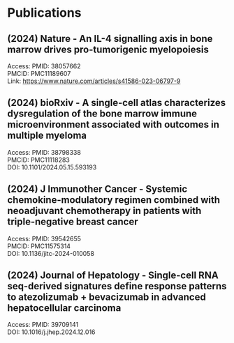 # Publications

## (2024) Nature - An IL-4 signalling axis in bone marrow drives pro-tumorigenic myelopoiesis
Access:
  PMID: 38057662  
  PMCID: PMC11189607  
  Link: https://www.nature.com/articles/s41586-023-06797-9

## (2024) bioRxiv - A single-cell atlas characterizes dysregulation of the bone marrow immune microenvironment associated with outcomes in multiple myeloma
Access:
  PMID: 38798338  
  PMCID: PMC11118283  
  DOI: 10.1101/2024.05.15.593193

## (2024) J Immunother Cancer - Systemic chemokine-modulatory regimen combined with neoadjuvant chemotherapy in patients with triple-negative breast cancer
Access:
  PMID: 39542655    
  PMCID: PMC11575314    
  DOI: 10.1136/jitc-2024-010058

## (2024) Journal of Hepatology - Single-cell RNA seq-derived signatures define response patterns to atezolizumab + bevacizumab in advanced hepatocellular carcinoma
Access:
  PMID: 39709141    
  DOI: 10.1016/j.jhep.2024.12.016

